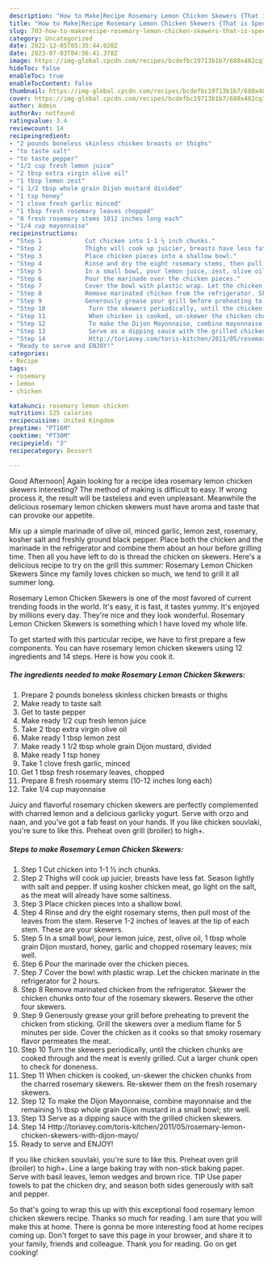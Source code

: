 ```yaml
---
description: "How to Make|Recipe Rosemary Lemon Chicken Skewers {That is Special"
title: "How to Make|Recipe Rosemary Lemon Chicken Skewers {That is Special"
slug: 703-how-to-makerecipe-rosemary-lemon-chicken-skewers-that-is-special
category: Uncategorized
date: 2022-12-05T05:35:44.020Z
date: 2023-07-03T04:56:41.378Z
image: https://img-global.cpcdn.com/recipes/bcdefbc19713b1b7/680x482cq70/rosemary-lemon-chicken-skewers-recipe-main-photo.jpg
hideToc: false
enableToc: true
enableTocContent: false
thumbnail: https://img-global.cpcdn.com/recipes/bcdefbc19713b1b7/680x482cq70/rosemary-lemon-chicken-skewers-recipe-main-photo.jpg
cover: https://img-global.cpcdn.com/recipes/bcdefbc19713b1b7/680x482cq70/rosemary-lemon-chicken-skewers-recipe-main-photo.jpg
author: Admin
authorAv: notfound
ratingvalue: 3.4
reviewcount: 14
recipeingredient:
- "2 pounds boneless skinless chicken breasts or thighs"
- "to taste salt"
- "to taste pepper"
- "1/2 cup fresh lemon juice"
- "2 tbsp extra virgin olive oil"
- "1 tbsp lemon zest"
- "1 1/2 tbsp whole grain Dijon mustard divided"
- "1 tsp honey"
- "1 clove fresh garlic minced"
- "1 tbsp fresh rosemary leaves chopped"
- "8 fresh rosemary stems 1012 inches long each"
- "1/4 cup mayonnaise"
recipeinstructions:
- "Step 1            Cut chicken into 1-1 ½ inch chunks."
- "Step 2            Thighs will cook up juicier, breasts have less fat. Season lightly with salt and pepper. If using kosher chicken meat, go light on the salt, as the meat will already have some saltiness."
- "Step 3            Place chicken pieces into a shallow bowl."
- "Step 4            Rinse and dry the eight rosemary stems, then pull most of the leaves from the stem. Reserve 1-2 inches of leaves at the tip of each stem. These are your skewers."
- "Step 5            In a small bowl, pour lemon juice, zest, olive oil, 1 tbsp whole grain Dijon mustard, honey, garlic and chopped rosemary leaves; mix well."
- "Step 6            Pour the marinade over the chicken pieces."
- "Step 7            Cover the bowl with plastic wrap. Let the chicken marinate in the refrigerator for 2 hours."
- "Step 8            Remove marinated chicken from the refrigerator. Skewer the chicken chunks onto four of the rosemary skewers. Reserve the other four skewers."
- "Step 9            Generously grease your grill before preheating to prevent the chicken from sticking. Grill the skewers over a medium flame for 5 minutes per side. Cover the chicken as it cooks so that smoky rosemary flavor permeates the meat."
- "Step 10            Turn the skewers periodically, until the chicken chunks are cooked through and the meat is evenly grilled. Cut a larger chunk open to check for doneness."
- "Step 11            When chicken is cooked, un-skewer the chicken chunks from the charred rosemary skewers. Re-skewer them on the fresh rosemary skewers."
- "Step 12            To make the Dijon Mayonnaise, combine mayonnaise and the remaining ½ tbsp whole grain Dijon mustard in a small bowl; stir well."
- "Step 13            Serve as a dipping sauce with the grilled chicken skewers."
- "Step 14            Http://toriavey.com/toris-kitchen/2011/05/rosemary-lemon-chicken-skewers-with-dijon-mayo/"
- "Ready to serve and ENJOY!"
categories:
- Recipe
tags:
- rosemary
- lemon
- chicken

katakunci: rosemary lemon chicken 
nutrition: 125 calories
recipecuisine: United Kingdom
preptime: "PT16M"
cooktime: "PT30M"
recipeyield: "3"
recipecategory: Dessert

---
```



Good Afternoon| Again looking for a recipe idea rosemary lemon chicken skewers interesting? The method of making is difficult to easy. If wrong process it, the result will be tasteless and even unpleasant. Meanwhile the delicious rosemary lemon chicken skewers must have aroma and taste that can provoke our appetite.





Mix up a simple marinade of olive oil, minced garlic, lemon zest, rosemary, kosher salt and freshly ground black pepper. Place both the chicken and the marinade in the refrigerator and combine them about an hour before grilling time. Then all you have left to do is thread the chicken on skewers. Here&#39;s a delicious recipe to try on the grill this summer: Rosemary Lemon Chicken Skewers Since my family loves chicken so much, we tend to grill it all summer long.

Rosemary Lemon Chicken Skewers is one of the most favored of current trending foods in the world. It's easy, it is fast, it tastes yummy. It's enjoyed by millions every day. They're nice and they look wonderful. Rosemary Lemon Chicken Skewers is something which I have loved my whole life.


To get started with this particular recipe, we have to first prepare a few components. You can have rosemary lemon chicken skewers using 12 ingredients and 14 steps. Here is how you cook it.

<!--inarticleads1-->

##### The ingredients needed to make Rosemary Lemon Chicken Skewers:

1. Prepare 2 pounds boneless skinless chicken breasts or thighs
1. Make ready to taste salt
1. Get to taste pepper
1. Make ready 1/2 cup fresh lemon juice
1. Take 2 tbsp extra virgin olive oil
1. Make ready 1 tbsp lemon zest
1. Make ready 1 1/2 tbsp whole grain Dijon mustard, divided
1. Make ready 1 tsp honey
1. Take 1 clove fresh garlic, minced
1. Get 1 tbsp fresh rosemary leaves, chopped
1. Prepare 8 fresh rosemary stems (10-12 inches long each)
1. Take 1/4 cup mayonnaise


Juicy and flavorful rosemary chicken skewers are perfectly complemented with charred lemon and a delicious garlicky yogurt. Serve with orzo and naan, and you&#39;ve got a fab feast on your hands. If you like chicken souvlaki, you&#39;re sure to like this. Preheat oven grill (broiler) to high+. 

<!--inarticleads2-->

##### Steps to make Rosemary Lemon Chicken Skewers:

1. Step 1            Cut chicken into 1-1 ½ inch chunks.
1. Step 2            Thighs will cook up juicier, breasts have less fat. Season lightly with salt and pepper. If using kosher chicken meat, go light on the salt, as the meat will already have some saltiness.
1. Step 3            Place chicken pieces into a shallow bowl.
1. Step 4            Rinse and dry the eight rosemary stems, then pull most of the leaves from the stem. Reserve 1-2 inches of leaves at the tip of each stem. These are your skewers.
1. Step 5            In a small bowl, pour lemon juice, zest, olive oil, 1 tbsp whole grain Dijon mustard, honey, garlic and chopped rosemary leaves; mix well.
1. Step 6            Pour the marinade over the chicken pieces.
1. Step 7            Cover the bowl with plastic wrap. Let the chicken marinate in the refrigerator for 2 hours.
1. Step 8            Remove marinated chicken from the refrigerator. Skewer the chicken chunks onto four of the rosemary skewers. Reserve the other four skewers.
1. Step 9            Generously grease your grill before preheating to prevent the chicken from sticking. Grill the skewers over a medium flame for 5 minutes per side. Cover the chicken as it cooks so that smoky rosemary flavor permeates the meat.
1. Step 10            Turn the skewers periodically, until the chicken chunks are cooked through and the meat is evenly grilled. Cut a larger chunk open to check for doneness.
1. Step 11            When chicken is cooked, un-skewer the chicken chunks from the charred rosemary skewers. Re-skewer them on the fresh rosemary skewers.
1. Step 12            To make the Dijon Mayonnaise, combine mayonnaise and the remaining ½ tbsp whole grain Dijon mustard in a small bowl; stir well.
1. Step 13            Serve as a dipping sauce with the grilled chicken skewers.
1. Step 14            Http://toriavey.com/toris-kitchen/2011/05/rosemary-lemon-chicken-skewers-with-dijon-mayo/
1. Ready to serve and ENJOY!

If you like chicken souvlaki, you&#39;re sure to like this. Preheat oven grill (broiler) to high+. Line a large baking tray with non-stick baking paper. Serve with basil leaves, lemon wedges and brown rice. TIP Use paper towels to pat the chicken dry, and season both sides generously with salt and pepper. 

So that's going to wrap this up with this exceptional food rosemary lemon chicken skewers recipe. Thanks so much for reading. I am sure that you will make this at home. There is gonna be more interesting food at home recipes coming up. Don't forget to save this page in your browser, and share it to your family, friends and colleague. Thank you for reading. Go on get cooking!
